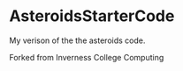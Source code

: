 # AsteroidsStarterCode

My verison of the the asteroids code.

Forked from Inverness College Computing
